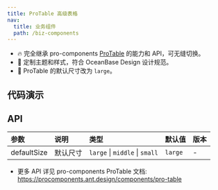 ```yaml
---
title: ProTable 高级表格
nav:
  title: 业务组件
  path: /biz-components
---
```


- 🔥 完全继承 pro-components [ProTable](https://procomponents.ant.design/components/pro-table) 的能力和 API，可无缝切换。
- 💄 定制主题和样式，符合 OceanBase Design 设计规范。
- 📢 ProTable 的默认尺寸改为 `large`。

## 代码演示

<code src="./demo/basic.tsx" title="基本"></code>

<code src="./demo/light-filter.tsx" title="轻量筛选"></code>

<code src="./demo/expandable.tsx" title="可展开表格"></code>

<code src="./demo/empty.tsx" title="空状态"></code>

## API

| 参数        | 说明     | 类型                           | 默认值  | 版本 |
| :---------- | :------- | :----------------------------- | :------ | :--- |
| defaultSize | 默认尺寸 | `large` \| `middle` \| `small` | `large` | -    |

- 更多 API 详见 pro-components ProTable 文档: https://procomponents.ant.design/components/pro-table
